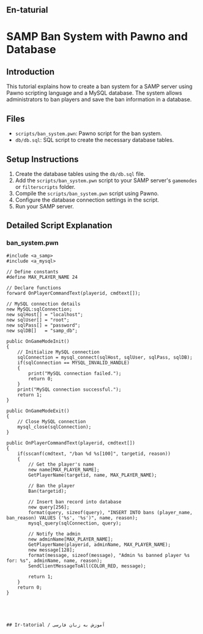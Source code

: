 ## En-taturial

# SAMP Ban System with Pawno and Database

## Introduction
This tutorial explains how to create a ban system for a SAMP server using Pawno scripting language and a MySQL database. The system allows administrators to ban players and save the ban information in a database.

## Files
- `scripts/ban_system.pwn`: Pawno script for the ban system.
- `db/db.sql`: SQL script to create the necessary database tables.

## Setup Instructions
1. Create the database tables using the `db/db.sql` file.
2. Add the `scripts/ban_system.pwn` script to your SAMP server's `gamemodes` or `filterscripts` folder.
3. Compile the `scripts/ban_system.pwn` script using Pawno.
4. Configure the database connection settings in the script.
5. Run your SAMP server.

## Detailed Script Explanation
### ban_system.pwn
```pawn
#include <a_samp>
#include <a_mysql>

// Define constants
#define MAX_PLAYER_NAME 24

// Declare functions
forward OnPlayerCommandText(playerid, cmdtext[]);

// MySQL connection details
new MySQL:sqlConnection;
new sqlHost[] = "localhost";
new sqlUser[] = "root";
new sqlPass[] = "password";
new sqlDB[]   = "samp_db";

public OnGameModeInit()
{
    // Initialize MySQL connection
    sqlConnection = mysql_connect(sqlHost, sqlUser, sqlPass, sqlDB);
    if(sqlConnection == MYSQL_INVALID_HANDLE)
    {
        print("MySQL connection failed.");
        return 0;
    }
    print("MySQL connection successful.");
    return 1;
}

public OnGameModeExit()
{
    // Close MySQL connection
    mysql_close(sqlConnection);
}

public OnPlayerCommandText(playerid, cmdtext[])
{
    if(sscanf(cmdtext, "/ban %d %s[100]", targetid, reason))
    {
        // Get the player's name
        new name[MAX_PLAYER_NAME];
        GetPlayerName(targetid, name, MAX_PLAYER_NAME);

        // Ban the player
        Ban(targetid);

        // Insert ban record into database
        new query[256];
        format(query, sizeof(query), "INSERT INTO bans (player_name, ban_reason) VALUES ('%s', '%s')", name, reason);
        mysql_query(sqlConnection, query);

        // Notify the admin
        new adminName[MAX_PLAYER_NAME];
        GetPlayerName(playerid, adminName, MAX_PLAYER_NAME);
        new message[128];
        format(message, sizeof(message), "Admin %s banned player %s for: %s", adminName, name, reason);
        SendClientMessageToAll(COLOR_RED, message);

        return 1;
    }
    return 0;
}





## Ir-tatorial / آموزش به زبان فارسی



